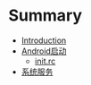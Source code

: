 # Summary

* [Introduction](README.md)
* [Android启动](chapter1/README.md)
    * [init.rc](chapter1/init_rc.md)
* [系统服务](chapter2/README.md)


